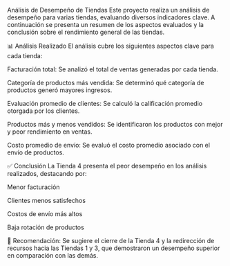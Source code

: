 Análisis de Desempeño de Tiendas
Este proyecto realiza un análisis de desempeño para varias tiendas, evaluando diversos indicadores clave. A continuación se presenta un resumen de los aspectos evaluados y la conclusión sobre el rendimiento general de las tiendas.

📊 Análisis Realizado
El análisis cubre los siguientes aspectos clave para cada tienda:

Facturación total: Se analizó el total de ventas generadas por cada tienda.

Categoría de productos más vendida: Se determinó qué categoría de productos generó mayores ingresos.

Evaluación promedio de clientes: Se calculó la calificación promedio otorgada por los clientes.

Productos más y menos vendidos: Se identificaron los productos con mejor y peor rendimiento en ventas.

Costo promedio de envío: Se evaluó el costo promedio asociado con el envío de productos.

✅ Conclusión
La Tienda 4 presenta el peor desempeño en los análisis realizados, destacando por:

Menor facturación

Clientes menos satisfechos

Costos de envío más altos

Baja rotación de productos

🔁 Recomendación: Se sugiere el cierre de la Tienda 4 y la redirección de recursos hacia las Tiendas 1 y 3, que demostraron un desempeño superior en comparación con las demás.
